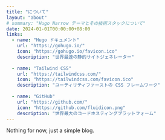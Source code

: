 ```yaml
---
title: "について"
layout: "about"
# summary: "Hugo Narrow テーマとその技術スタックについて"
date: 2024-01-01T00:00:00+08:00
links:
  - name: "Hugo ドキュメント"
    url: "https://gohugo.io/"
    icon: "https://gohugo.io/favicon.ico"
    description: "世界最速の静的サイトジェネレーター"
  
  - name: "Tailwind CSS"
    url: "https://tailwindcss.com/"
    icon: "https://tailwindcss.com/favicon.ico"
    description: "ユーティリティファーストの CSS フレームワーク"
  
  - name: "GitHub"
    url: "https://github.com/"
    icon: "https://github.com/fluidicon.png"
    description: "世界最大のコードホスティングプラットフォーム"
---
```


Nothing for now, just a simple blog.